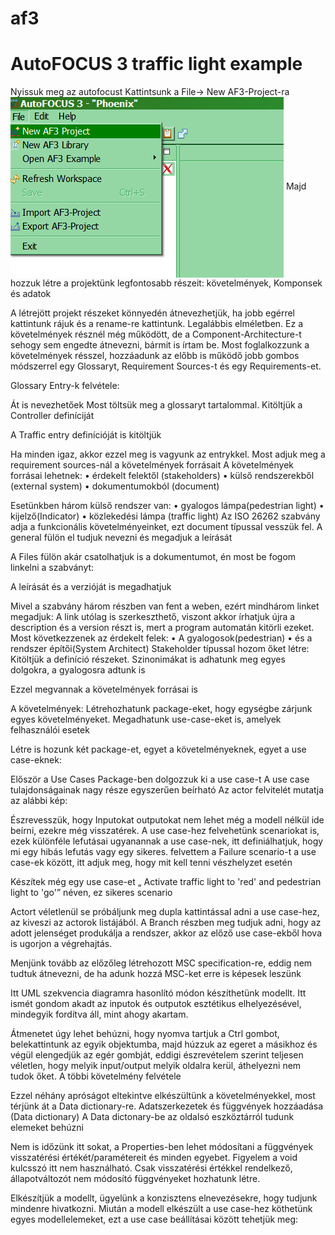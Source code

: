 # af3
<h1>AutoFOCUS 3 traffic light example</h1>
Nyissuk meg az autofocust
Kattintsunk a File-> New AF3-Project-ra
<img src="1.png" align="center">
Majd hozzuk létre a projektünk legfontosabb részeit: követelmények, Komponsek és adatok


A létrejött projekt részeket könnyedén átnevezhetjük, ha jobb egérrel kattintunk rájuk és a rename-re kattintunk. Legalábbis elméletben. Ez a követelmények résznél még működött, de a Component-Architecture-t sehogy sem engedte átnevezni, bármit is írtam be.
Most foglalkozzunk a követelmények résszel, hozzáadunk az előbb is működő jobb gombos módszerrel egy Glossaryt, Requirement Sources-t és egy Requirements-et.

Glossary Entry-k felvétele:


Át is nevezhetőek
Most töltsük meg a glossaryt tartalommal.
Kitöltjük a Controller definíciját


A Traffic entry definícióját is kitöltjük

Ha minden igaz, akkor ezzel meg is vagyunk az entrykkel.
Most adjuk meg a requirement sources-nál a követelmények forrásait
A követelmények forrásai lehetnek:
•	érdekelt felektől (stakeholders)
•	külső rendszerekből (external system)
•	dokumentumokból (document)

Esetünkben három külső rendszer van:
•	gyalogos lámpa(pedestrian light)
•	kijelző(Indicator)
•	közlekedési lámpa (traffic light)
Az ISO 26262 szabvány adja a funkcionális követelményeinket, ezt document típussal vesszük fel.
A general fülön el tudjuk nevezni és megadjuk a leírását

A Files fülön akár csatolhatjuk is a dokumentumot, én most be fogom linkelni a szabványt:

A leírását és a verzióját is megadhatjuk

Mivel a szabvány három részben van fent a weben, ezért mindhárom linket megadjuk:
A link utólag is szerkeszthető, viszont akkor írhatjuk újra a description és a version részt is, mert a program automatán kitörli ezeket.
Most következzenek az érdekelt felek:
•	A gyalogosok(pedestrian)
•	és a rendszer építői(System Architect)
Stakeholder típussal hozom őket létre:
Kitöltjük a definíció részeket. Szinonimákat is adhatunk meg egyes dolgokra, a gyalogosra adtunk is

Ezzel megvannak a követelmények forrásai is

A követelmények:
Létrehozhatunk package-eket, hogy egységbe zárjunk egyes követelményeket. Megadhatunk use-case-eket is, amelyek felhasználói esetek

Létre is hozunk két package-et, egyet a követelményeknek, egyet a use case-eknek:

Először a Use Cases Package-ben dolgozzuk ki a use case-t
A use case tulajdonságainak nagy része egyszerűen beírható Az actor felvitelét mutatja az alábbi kép:

Észrevesszük, hogy Inputokat outputokat nem lehet még a modell nélkül ide beírni, ezekre még visszatérek.
A use case-hez felvehetünk scenariokat is, ezek különféle lefutásai ugyanannak a use case-nek, itt definiálhatjuk, hogy mi egy hibás lefutás vagy egy sikeres.
felvettem a Failure scenario-t a use case-ek között, itt adjuk meg, hogy mit kell tenni vészhelyzet esetén

Készítek még egy use case-et „ Activate traffic light to 'red' and pedestrian light to 'go'” néven, ez sikeres scenario


Actort véletlenül se próbáljunk meg dupla kattintással adni a use case-hez, az kiveszi az actorok listájából.
A Branch részben meg tudjuk adni, hogy az adott jelenséget produkálja a rendszer, akkor az előző use case-ekből hova is ugorjon a végrehajtás.


Menjünk tovább az előzőleg létrehozott MSC specification-re, eddig nem tudtuk átnevezni, de ha adunk hozzá MSC-ket erre is képesek leszünk

Itt UML szekvencia diagramra hasonlító módon készíthetünk modellt. Itt ismét gondom akadt az inputok és outputok esztétikus elhelyezésével, mindegyik fordítva áll, mint ahogy akartam.

Átmenetet úgy lehet behúzni, hogy nyomva tartjuk a Ctrl gombot, belekattintunk az egyik objektumba, majd húzzuk az egeret a másikhoz és végül elengedjük az egér gombját, eddigi észrevételem szerint teljesen véletlen, hogy melyik input/output melyik oldalra kerül, áthelyezni nem tudok őket. 
A többi követelmény felvétele


Ezzel néhány apróságot eltekintve elkészültünk a követelményekkel, most térjünk át a Data dictionary-re.
Adatszerkezetek és függvények hozzáadása (Data dictionary)
A Data dictonary-be az oldalsó eszköztárról tudunk elemeket behúzni

Nem is időzünk itt sokat, a Properties-ben lehet módosítani a függvények visszatérési értékét/paramétereit és minden egyebet. Figyelem a void kulcsszó itt nem használható. Csak visszatérési értékkel rendelkező, állapotváltozót nem módosító függvényeket hozhatunk létre.

Elkészítjük a modellt, ügyelünk a konzisztens elnevezésekre, hogy tudjunk mindenre hivatkozni.
Miután a modell elkészült a use case-hez köthetünk egyes modellelemeket, ezt a use case beállításai között tehetjük meg:


